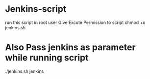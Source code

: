 # Jenkins-script

run this script in root user 
Give Excute Permission to script 
chmod +x jenkins.sh 
# Also Pass jenkins as parameter while running script 
./jenkins.sh jenkins
